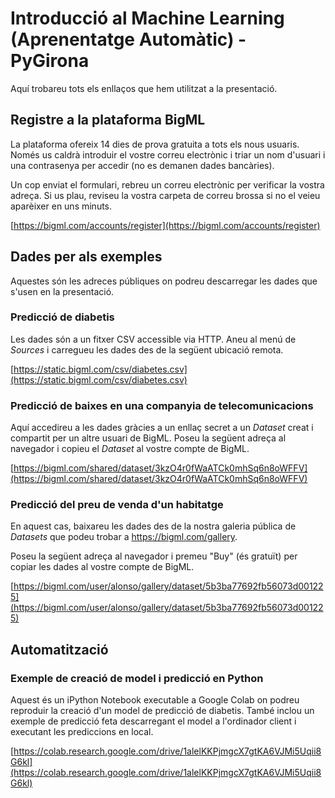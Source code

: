 # Introducció al Machine Learning (Aprenentatge Automàtic)  - PyGirona

Aquí trobareu tots els enllaços que hem utilitzat a la presentació.

## Registre a la plataforma BigML

La plataforma ofereix 14 dies de prova gratuita a tots els nous usuaris.
Només us caldrà introduir el vostre correu electrònic i triar un nom d'usuari
i una contrasenya per accedir (no es demanen dades bancàries).

Un cop enviat el formulari, rebreu un correu electrònic per verificar la
vostra adreça. Si us plau, reviseu la vostra carpeta de correu brossa si no
el veieu aparèixer en uns minuts.

[https://bigml.com/accounts/register](https://bigml.com/accounts/register)

## Dades per als exemples

Aquestes són les adreces públiques on podreu descarregar les dades que
s'usen en la presentació.


### Predicció de diabetis

Les dades són a un fitxer CSV accessible via HTTP. Aneu al menú
de *Sources* i carregueu les dades des de la següent ubicació remota.

[https://static.bigml.com/csv/diabetes.csv](https://static.bigml.com/csv/diabetes.csv)


### Predicció de baixes en una companyia de telecomunicacions

Aquí accedireu a les dades gràcies a un enllaç secret a un *Dataset* creat i
compartit per un altre usuari de BigML.
Poseu la següent adreça al navegador i copieu el *Dataset* al vostre compte de
BigML.


[https://bigml.com/shared/dataset/3kzO4r0fWaATCk0mhSq6n8oWFFV](https://bigml.com/shared/dataset/3kzO4r0fWaATCk0mhSq6n8oWFFV)


### Predicció del preu de venda d'un habitatge

En aquest cas, baixareu les dades des de la nostra galeria pública de *Datasets*
que podeu trobar a https://bigml.com/gallery.

Poseu la següent adreça al navegador i premeu "Buy" (és gratuït) per copiar les
dades al vostre compte de BigML.

[https://bigml.com/user/alonso/gallery/dataset/5b3ba77692fb56073d001225](https://bigml.com/user/alonso/gallery/dataset/5b3ba77692fb56073d001225)


## Automatització


### Exemple de creació de model i predicció en Python


Aquest és un iPython Notebook executable a Google Colab on podreu reproduir
la creació d'un model de predicció de diabetis. També inclou un exemple
de predicció feta descarregant el model a l'ordinador client i executant
les prediccions en local.

[https://colab.research.google.com/drive/1alelKKPjmgcX7gtKA6VJMi5Uqii8G6kl](https://colab.research.google.com/drive/1alelKKPjmgcX7gtKA6VJMi5Uqii8G6kl)
